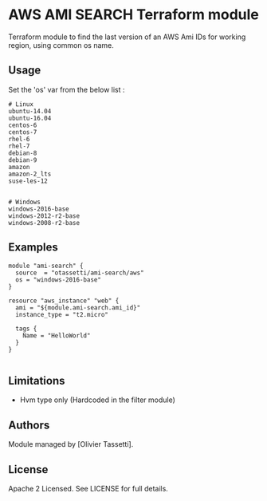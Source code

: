 AWS AMI SEARCH Terraform module
=================================

Terraform module to find the last version of an AWS Ami IDs for working region, using common os name.


Usage
--------

Set the 'os' var from the below list : 

```
# Linux
ubuntu-14.04
ubuntu-16.04
centos-6
centos-7
rhel-6
rhel-7
debian-8
debian-9
amazon
amazon-2_lts
suse-les-12


# Windows
windows-2016-base
windows-2012-r2-base
windows-2008-r2-base
```



Examples
--------

```hcl
module "ami-search" {
  source  = "otassetti/ami-search/aws"
  os = "windows-2016-base"
}

resource "aws_instance" "web" {
  ami = "${module.ami-search.ami_id}"
  instance_type = "t2.micro"

  tags {
    Name = "HelloWorld"
  }
}


```

Limitations
-----------

* Hvm type only (Hardcoded in the filter module)


Authors
-------

Module managed by [Olivier Tassetti].

License
-------

Apache 2 Licensed. See LICENSE for full details.
